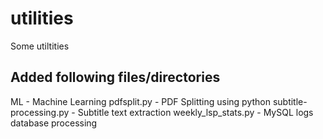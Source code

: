 # utilities
Some utiltities

## Added following files/directories
ML  - Machine Learning
pdfsplit.py - PDF Splitting using python
subtitle-processing.py - Subtitle text extraction
weekly_lsp_stats.py - MySQL logs database processing

